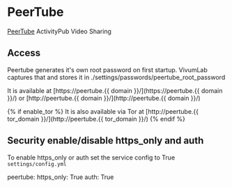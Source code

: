 # PeerTube

[PeerTube](https://peertube.social) ActivityPub Video Sharing

## Access

Peertube generates it's own root password on first startup. VivumLab captures that and stores it in ./settings/passwords/peertube_root_password

It is available at [https://peertube.{{ domain }}/](https://peertube.{{ domain }}/) or [http://peertube.{{ domain }}/](http://peertube.{{ domain }}/)

{% if enable_tor %}
It is also available via Tor at [http://peertube.{{ tor_domain }}/](http://peertube.{{ tor_domain }}/)
{% endif %}

## Security enable/disable https_only and auth

To enable https_only or auth set the service config to True
`settings/config.yml`

peertube:
  https_only: True
  auth: True
